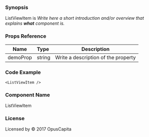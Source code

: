 ### Synopsis

ListViewItem is 
*Write here a short introduction and/or overview that explains **what** component is.*

### Props Reference

| Name                           | Type                    | Description                                                 |
| ------------------------------ | :---------------------- | ----------------------------------------------------------- |
| demoProp                       | string                  | Write a description of the property                         |

### Code Example

```
<ListViewItem />
```

### Component Name

ListViewItem

### License

Licensed by © 2017 OpusCapita

